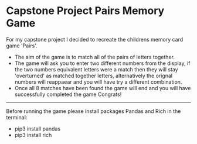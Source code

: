 # Capstone Project Pairs Memory Game
For my capstone project I decided to recreate the childrens memory card game 'Pairs'.
- The aim of the game is to match all of the pairs of letters together. 
- The game will ask you to enter two different numbers from the display, if the two numbers equivalent letters were a match then they will stay 
 'overturned' as matched together letters, alternatively the orignal numbers will reappaear and you will have try a different combination. 
- Once all 8 matches have been found the game will end and you will have successfully completed the game Congrats! 
------------------------------
Before running the game please install packages Pandas and Rich in the terminal:
 - pip3 install pandas
 - pip3 install rich




